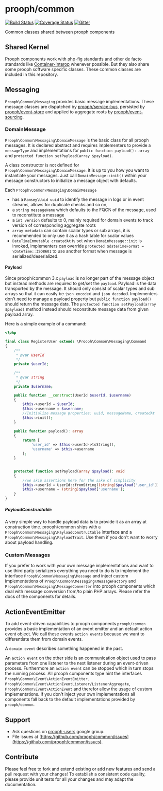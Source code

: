# prooph/common

[![Build Status](https://travis-ci.org/prooph/common.svg?branch=master)](https://travis-ci.org/prooph/common)
[![Coverage Status](https://coveralls.io/repos/prooph/common/badge.svg?branch=master)](https://coveralls.io/r/prooph/common?branch=master)
[![Gitter](https://badges.gitter.im/Join%20Chat.svg)](https://gitter.im/prooph/improoph)

Common classes shared between prooph components

## Shared Kernel

Prooph components work with [php-fig](http://www.php-fig.org/) standards and other de facto standards like [Container-Interop](https://github.com/container-interop/container-interop) whenever possible.
But they also share some prooph software specific classes. These common classes are included in this repository.

## Messaging

`Prooph\Common\Messaging` provides basic message implementations. These message classes are dispatched by
[prooph/service-bus](https://github.com/prooph/service-bus), persisted by [prooph/event-store](https://github.com/prooph/event-store) and applied to aggregate roots by [prooph/event-sourcing](https://github.com/prooph/event-sourcing).

### DomainMessage

`Prooph\Common\Messaging\DomainMessage` is the basic class for all prooph messages. It is declared abstract and
requires implementers to provide a `messageType` and implementations for `public function payload(): array` and `protected function setPayload(array $payload)`.

A class constructor is not defined for `Prooph\Common\Messaging\DomainMessage`. It is up to you how you want to instantiate your messages.
Just call `DomainMessage::init()` within your message constructors to initialize a message object with defaults.

Each `Prooph\Common\Messaging\DomainMessage`
- has a `Ramsey\Uuid uuid` to identify the message in logs or in event streams, allows for duplicate checks and so on,
- a `string messageName` which defaults to the FQCN of the message, used to reconstitute a message
- a `int version` defaults to 0, mainly required for domain events to track version of corresponding aggregate roots
- `array metadata` can contain scalar types or sub arrays, it is recommended to only use it as a hash table for scalar values
- `DateTimeImmutable createdAt` is set when `DomainMessage::init`  is invoked, implementers can override `protected $dateTimeFormat = \DateTime::ISO8601` to use another format when message is serialized/deserialized.

#### Payload

Since prooph/common 3.x `payload` is no longer part of the message object but instead methods are required to get/set the `payload`.
Payload is the data transported by the message. It should only consist of scalar types and sub arrays so that it can easily be `json_encode`d and `json_decode`d.
Implementers don't need to manage a payload property but `public function payload()` should return the message data.
The `protected function setPayload(array $payload)` method instead should reconstitute message data from given payload array.

Here is a simple example of a command:
```php
<?php

final class RegisterUser extends \Prooph\Common\Messaging\Command
{
    /**
     * @var UserId
     */
    private $userId;

    /**
     * @var string
     */
    private $username;

    public function __construct(UserId $userId, $username)
    {
        $this->userId = $userId;
        $this->username = $username;
        //Initialize message properties: uuid, messageName, createdAt
        $this->init();
    }

    public function payload(): array
    {
        return [
            'user_id' => $this->userId->toString(),
            'username' => $this->username
        ];
    }


    protected function setPayload(array $payload): void
    {
        //we skip assertions here for the sake of simplicity
        $this->userId = UserId::fromString((string)$payload['user_id']);
        $this->username = (string)$payload['username'];
    }
}
```

##### PayloadConstructable

A very simple way to handle payload data is to provide it as an array at construction time.
prooph/common ships with a `Prooph\Common\Messaging\PayloadConstructable` interface and a `Prooph\Common\Messaging\PayloadTrait`.
Use them if you don't want to worry about payload handling.

### Custom Messages

If you prefer to work with your own message implementations and want to use third party serializers everything you need to
do is to implement the interface `Prooph\Common\Messaging\Message` and inject custom implementations of
`Prooph\Common\Messaging\MessageFactory` and `Prooph\Common\Messaging\MessageConverter` into prooph components which deal
with message conversion from/to plain PHP arrays. Please refer the docs of the components for details.

## ActionEventEmitter

To add event-driven capabilities to prooph components `prooph/common` provides a basic implementation of an event emitter and
an default action event object. We call these events `action events` because we want to differentiate them from domain events.

A `domain event` describes something happened in the past.

An `action event` on the other side is an communication object
used to pass parameters from one listener to the next listener during an event-driven process. Furthermore an `action event`
can be stopped which in turn stops the running process.
All prooph components type hint the interfaces `Prooph\Common\Event\ActionEventEmitter`, `Prooph\Common\Event\ActionEventListener/ListenerAggregate`,
`Prooph\Common\Event\ActionEvent` and therefor allow the usage of custom implementations.
If you don't inject your own implementations all components fall back to the default implementations provided by `prooph/common`.

## Support

- Ask questions on [prooph-users](https://groups.google.com/forum/?hl=de#!forum/prooph) google group.
- File issues at [https://github.com/prooph/common/issues](https://github.com/prooph/common/issues).

## Contribute

Please feel free to fork and extend existing or add new features and send a pull request with your changes!
To establish a consistent code quality, please provide unit tests for all your changes and may adapt the documentation.


